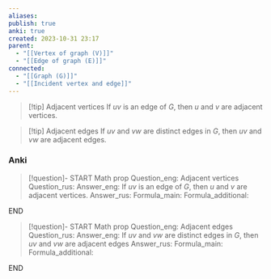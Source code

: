 ```yaml
---
aliases: 
publish: true
anki: true
created: 2023-10-31 23:17
parent:
  - "[[Vertex of graph (V)]]"
  - "[[Edge of graph (E)]]"
connected:
  - "[[Graph (G)]]"
  - "[[Incident vertex and edge]]"
---
```


> [!tip] Adjacent vertices
> If ${} uv {}$ is an edge of $G {}$, then $u {}$ and $v$ are adjacent vertices.

> [!tip] Adjacent edges
> If ${} uv {}$ and $vw {}$ are distinct edges in $G {}$, then $uv {}$ and $vw {}$ are adjacent edges.


### Anki
> [!question]-
START
Math prop
Question_eng: Adjacent vertices
Question_rus: 
Answer_eng: If ${} uv {}$ is an edge of $G {}$, then $u {}$ and $v$ are adjacent vertices.
Answer_rus: 
Formula_main: 
Formula_additional:
<!--ID: 1699126049535-->
END


> [!question]-
START
Math prop
Question_eng: Adjacent edges
Question_rus: 
Answer_eng: If ${} uv {}$ and $vw {}$ are distinct edges in $G {}$, then $uv {}$ and $vw {}$ are adjacent edges
Answer_rus: 
Formula_main: 
Formula_additional:
<!--ID: 1699126049540-->
END











